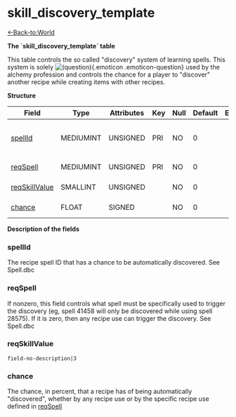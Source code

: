 # skill\_discovery\_template

[<-Back-to:World](database-world.md)

**The \`skill\_discovery\_template\` table**

This table controls the so called "discovery" system of learning spells. This system is solely ![(question)](images/icons/emoticons/help_16.png){.emoticon .emoticon-question} used by the alchemy profession and controls the chance for a player to "discover" another recipe while creating items with other recipes.

**Structure**

| Field              | Type         | Attributes | Key | Null | Default | Extra | Comment                           |
|--------------------|--------------|------------|-----|------|---------|-------|-----------------------------------|
| [spellId][1]       | MEDIUMINT | UNSIGNED   | PRI | NO   | 0       |       | SpellId of the discoverable spell |
| [reqSpell][2]      | MEDIUMINT | UNSIGNED   | PRI | NO   | 0       |       | spell requirement                 |
| [reqSkillValue][3] | SMALLINT  | UNSIGNED   |     | NO   | 0       |       | skill points requirement          |
| [chance][4]        | FLOAT        | SIGNED     |     | NO   | 0       |       | chance to discover                |

[1]: #spellid
[2]: #reqspell
[3]: #reqskillvalue
[4]: #chance

**Description of the fields**

### spellId

The recipe spell ID that has a chance to be automatically discovered. See Spell.dbc

### reqSpell

If nonzero, this field controls what spell must be specifically used to trigger the discovery (eg, spell 41458 will only be discovered while using spell 28575). If it is zero, then any recipe use can trigger the discovery. See Spell.dbc

### reqSkillValue

`field-no-description|3`

### chance

The chance, in percent, that a recipe has of being automatically "discovered", whether by any recipe use or by the specific recipe use defined in [reqSpell](#skill_discovery_template-reqSpell)

